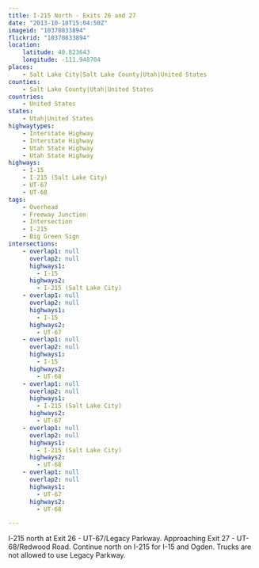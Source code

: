 ```yaml
---
title: I-215 North - Exits 26 and 27
date: "2013-10-18T15:04:50Z"
imageid: "10370833894"
flickrid: "10370833894"
location:
    latitude: 40.823643
    longitude: -111.948704
places:
    - Salt Lake City|Salt Lake County|Utah|United States
counties:
    - Salt Lake County|Utah|United States
countries:
    - United States
states:
    - Utah|United States
highwaytypes:
    - Interstate Highway
    - Interstate Highway
    - Utah State Highway
    - Utah State Highway
highways:
    - I-15
    - I-215 (Salt Lake City)
    - UT-67
    - UT-68
tags:
    - Overhead
    - Freeway Junction
    - Intersection
    - I-215
    - Big Green Sign
intersections:
    - overlap1: null
      overlap2: null
      highways1:
        - I-15
      highways2:
        - I-215 (Salt Lake City)
    - overlap1: null
      overlap2: null
      highways1:
        - I-15
      highways2:
        - UT-67
    - overlap1: null
      overlap2: null
      highways1:
        - I-15
      highways2:
        - UT-68
    - overlap1: null
      overlap2: null
      highways1:
        - I-215 (Salt Lake City)
      highways2:
        - UT-67
    - overlap1: null
      overlap2: null
      highways1:
        - I-215 (Salt Lake City)
      highways2:
        - UT-68
    - overlap1: null
      overlap2: null
      highways1:
        - UT-67
      highways2:
        - UT-68

---
```

I-215 north at Exit 26 - UT-67/Legacy Parkway.  Approaching Exit 27 - UT-68/Redwood Road.  Continue north on I-215 for I-15 and Ogden. Trucks are not allowed to use Legacy Parkway.